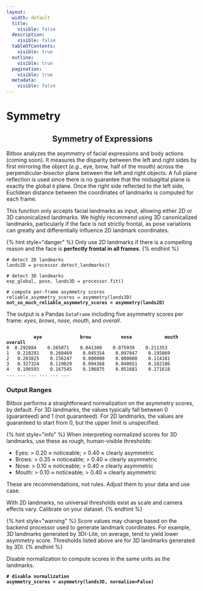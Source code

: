```yaml
---
layout:
  width: default
  title:
    visible: false
  description:
    visible: false
  tableOfContents:
    visible: true
  outline:
    visible: true
  pagination:
    visible: true
  metadata:
    visible: false
---
```


# Symmetry

<h2 align="center">Symmetry of Expressions</h2>

Bitbox analyzes the asymmetry of facial expressions and body actions (coming soon). It measures the disparity between the left and right sides by first mirroring the object (_e.g._, eye, brow, half of the mouth) across the perpendicular-bisector plane between the left and right objects. A full plane reflection is used since there is no guarantee that the midsagittal plane is exactly the global `0` plane. Once the right side reflected to the left side, Euclidean distance between the coordinates of landmarks is computed for each frame.&#x20;

This function only accepts facial landmarks as input, allowing either 2D or 3D canonicalized landmarks. We highly recommend using 3D canonicalized landmarks, particularly if the face is not strictly frontal, as pose variations can greatly and differentially influence 2D landmark coordinates.

{% hint style="danger" %}
Only use 2D landmarks if there is a compelling reason and the face is **perfectly frontal in all frames**.
{% endhint %}

<pre class="language-python"><code class="lang-python"># detect 2D landmarks
lands2D = processor.detect_landmarks()

# detect 3D landmarks
exp_global, pose, lands3D = processor.fit()

# compute per-frame asymmetry scores
reliable_asymmetry_scores = asymmetry(lands3D)
<strong>not_so_much_reliable_asymmetry_scores = asymmetry(lands2D)
</strong></code></pre>

The output is a Pandas `DataFrame` including five asymmetry scores per frame: _eyes_, _brows_, _nose_, _mouth_, and _overall_.

<pre><code>
<strong>          eye	           brow	          nose	          mouth	         overall
</strong>0	0.292884	0.265071	0.041300	0.075939	0.211353
1	0.210291	0.260469	0.045354	0.097847	0.195869
2	0.283825	0.156247	0.000000	0.000000	0.114181
3	0.327324	0.119029	0.094368	0.040651	0.182186
4	0.196593	0.167545	0.196875	0.051681	0.171618
...	...	...	...	...	...
</code></pre>

### Output Ranges

Bitbox performs a straightforward normalization on the asymmetry scores, by default. For 3D landmarks, the values typically fall between 0 (guaranteed) and 1 (not guaranteed). For 2D landmarks, the values are guaranteed to start from 0, but the upper limit is unspecified.

{% hint style="info" %}
When interpreting normalized scores for 3D landmarks, use these as rough, human-visible thresholds:

* Eyes: > 0.20 ≈ noticeable; > 0.40 ≈ clearly asymmetric
* Brows: > 0.35 ≈ noticeable; > 0.40 ≈ clearly asymmetric
* Nose: > 0.10 ≈ noticeable; > 0.40 ≈ clearly asymmetric
* Mouth: > 0.10 ≈ noticeable; > 0.40 ≈ clearly asymmetric

These are recommendations, not rules. Adjust them to your data and use case.

With 2D landmarks, no universal thresholds exist as scale and camera effects vary. Calibrate on your dataset.
{% endhint %}

{% hint style="warning" %}
Score values may change based on the backend processor used to generate landmark coordinates. For example, 3D landmarks generated by 3DI-Lite, on average, tend to yield lower asymmetry score. Thresholds listed above are for 3D landmarks generated by 3DI.
{% endhint %}

Disable normalization to compute scores in the same units as the landmarks.

<pre class="language-python"><code class="lang-python"><strong># disable normalization
</strong><strong>asymmetry_scores = asymmetry(lands3D, normalize=False)
</strong></code></pre>

&#x20;
